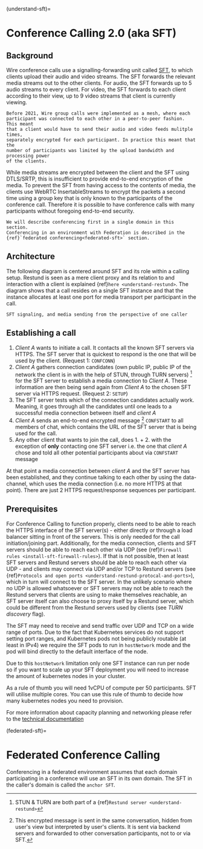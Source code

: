 (understand-sft)=

# Conference Calling 2.0 (aka SFT)

## Background

Wire conference calls use a signalling-forwarding unit called
[SFT](https://github.com/wireapp/wire-avs-service), to which clients upload
their audio and video streams. The SFT forwards the relevant media streams out
to the other clients. For audio, the SFT forwards up to 5 audio streams to every
client. For video, the SFT forwards to each client according to their view, up
to 9 video streams that client is currently viewing. 

```{note}
Before 2021, Wire group calls were implemented as a mesh, where each
participant was connected to each other in a peer-to-peer fashion. This meant
that a client would have to send their audio and video feeds mulitple times,
separately encrypted for each participant. In practice this meant that the
number of participants was limited by the upload bandwidth and processing power
of the clients.
```

While media streams are encrypted between the client and the SFT using
DTLS/SRTP, this is insufficient to provide end-to-end encryption of the media.
To prevent the SFT from having access to the contents of media, the clients use
WebRTC InsertableStreams to encrypt the packets a second time using a group key
that is only known to the participants of the conference call. Therefore it is
possible to have conference calls with many participants without foregoing
end-to-end security.

```{note}
We will describe conferencing first in a single domain in this section.
Conferencing in an environment with Federation is described in the
{ref}`federated conferencing<federated-sft>` section.
```

## Architecture

The following diagram is centered around SFT and its role within a calling setup. Restund is seen
as a mere client proxy and its relation to and interaction with a client is explained
{ref}`here <understand-restund>`. The diagram shows that a call resides on a single SFT instance
and that the instance allocates at least one port for media transport per participant in the call.

```{figure} img/architecture-sft.png
SFT signaling, and media sending from the perspective of one caller
```

## Establishing a call

1. *Client A* wants to initiate a call. It contacts all the known SFT servers via HTTPS.
   The SFT server that is quickest to respond is the one that will be used by the client.
   (Request 1: `CONFCONN`)
2. *Client A* gathers connection candidates (own public IP, public IP of the network the
   client is in with the help of STUN, through TURN servers) [^footnote-1] for the SFT server to
   establish a media connection to *Client A*. These information are then being send again
   from *Client A* to the chosen SFT server via HTTPS request. (Request 2: `SETUP`)
3. The SFT server tests which of the connection candidates actually work. Meaning, it
   goes through all the candidates until one leads to a successful media connection
   between itself and *client A*
4. *Client A* sends an end-to-end encrypted message [^footnote-2] `CONFSTART` to all members of chat, which contains
   the URL of the SFT server that is being used for the call.
5. Any other client that wants to join the call, does 1. + 2. with the exception of **only**
   contacting one SFT server i.e. the one that *client A* chose and told all other
   potential participants about via `CONFSTART` message

At that point a media connection between *client A* and the SFT server has been established,
and they continue talking to each other by using the data-channel, which uses the media
connection (i.e. no more HTTPS at that point). There are just 2 HTTPS request/response
sequences per participant.

[^footnote-1]: STUN & TURN are both part of a {ref}`Restund server <understand-restund>`

[^footnote-2]: This encrypted message is sent in the same conversation, hidden from user's view but
    interpreted by user's clients. It is sent via backend servers and forwarded to other
    conversation participants, not to or via SFT.

## Prerequisites

For Conference Calling to function properly, clients need to be able to reach the HTTPS interface
of the SFT server(s) - either directly or through a load balancer sitting in front of the servers.
This is only needed for the call initiation/joining part.
Additionally, for the media connection, clients and SFT servers should be able to reach each other
via UDP (see {ref}`Firewall rules <install-sft-firewall-rules>`).
If that is not possible, then at least SFT servers and Restund servers should be able to reach each
other via UDP - and clients may connect via UDP and/or TCP to Restund servers
(see {ref}`Protocols and open ports <understand-restund-protocal-and-ports>`), which in
turn will connect to the SFT server.
In the unlikely scenario where no UDP is allowed whatsoever or SFT servers may not be able to reach
the Restund servers that clients are using to make themselves reachable, an SFT server itself can
also choose to proxy itself by a Restund server, which could be different from the Restund servers
used by clients (see *TURN discovery* flag).

The SFT may need to receive and send traffic over UDP and TCP on a wide range of ports.
Due to the fact that Kubernetes services do not support setting port ranges, and Kubernetes pods not being publicly routable (at least in IPv4) we require the SFT pods to run in `hostNetwork` mode and the pod will bind directly to the default interface of the node.

Due to this `hostNetwork` limitation only one SFT instance can run per node so if you want to scale up your SFT deployment you will need to increase the amount of kubernetes nodes in your cluster.

As a rule of thumb you will need 1vCPU of compute per 50 participants. SFT will utilise multiple cores. You can use this rule of thumb to decide how many kubernetes nodes you need to provision.

For more information about capacity planning and networking please refer to the [technical documentation](https://github.com/wireapp/wire-server/blob/eab0ce1ff335889bc5a187c51872dfd0e78cc22b/charts/sftd/README.md)

(federated-sft)=

# Federated Conference Calling

Conferencing in a federated environment assumes that each domain participating in a
conference will use an SFT in its own domain. The SFT in the caller's domain is called
the `anchor SFT`.

<!-- Commenting out Multi-SFT architecture as-per WPB-2566 -->

<!-- 
## Multi-SFT Architecture

With support for federation, each domain participating in a conference is responsible to
make available an SFT for users in that domain.  The SFT in the domain of the caller is
called the `anchor SFT`. SFTs in other domains (in the same conference) connect to the
anchor SFT.  Non-anchor SFTs drop their connection to the anchor SFT when no local
participants are present. The anchor SFT does not destroy the conference until there are
no participants (federated SFTs or local clients).

The following diagram shows SFTs in two different domains. In this example, Alice
initiates a call in a federated conversation which contains herself, Adam also in domain
A, and Bob and Beth in domain B. Alice's client first creates a conference and is
assigned a conference URL on SFT A2. Because the SFT is configured for federation, it
assumes the role of anchor and also returns an IP address and port (the `anchor SFT tuple`)
which can be used by any federated SFTs which need to connect. (Alice sets up her media
connection with SFT A2 as normal).

Alice's client forwards the conference URL and the anchor SFT tuple to the other
participants in the conversation, end-to-end encrypted.  Bob's client examines the
conference URL. Realizing this URL is not an SFT in its own domain, Bob's client opens
a connection to its SFTs as if creating a new connection, but passes an additional
parameter containing the anchor SFT URL and tuple. SFT B1 establishes a DTLS connection
to the anchor SFT using the anchor SFT tuple and provides the SFT URL. (Bob's client
also sets up media with SFT B1 normally.)  At this point all paths are established
and the conference call can happen normally.

```{figure} img/multi-sft-noturn.png
Basic Multi-SFT conference initiated by Alice in domain A, with Bob in domain B
```

Because some customers do not wish to expose their SFTs directly to hosts on the public
Internet, the SFTs can allocate a port on a TURN server. In this way, only the IP
addresses and ports of the TURN server are exposed to the Internet. This can be a separate
set of TURN servers from those used for ordinary client calling. The diagram below shows
this scenario.  In this configuration, SFT A2 requests an allocation from the federation
TURN server in domain A before responding to Alice. The anchor SFT tuple is the address
allocated on the federation TURN server in domain A.

```{figure} img/multi-sft-turn.png
Multi-SFT conference with TURN servers between federated SFTs
```

Finally, for extremely restrictive firewall environments, the TURN servers used for
federated SFT traffic can be further secured with a TURN to TURN mutually
authenticated DTLS connection. The SFTs allocate a channel inside this DTLS connection
per conference.  The channel number is included along with the anchor SFT tuple
returned to Alice, which Alice shares with the conversation, which Bob sends to SFT B1,
and which SFT B1 uses when forming its DTLS connection to SFT A2. This DTLS connection
runs on a dedicated port number which is not used for regular TURN traffic. Under this
configuration, only that single IP address and port is exposed for each federated TURN
server with all SFT traffic multiplexed over the connection. The diagram below shows
this scenario.  Note that this TURN DTLS multiplexing is only used for SFT to SFT
communication into federated group calls, and does not affect the connectivity requirements for normal one-on-one
calls.

```{figure} img/multi-sft-turn-dtls.png
Multi-SFT conference with federated TURN servers with DTLS multiplexing
```

-->

